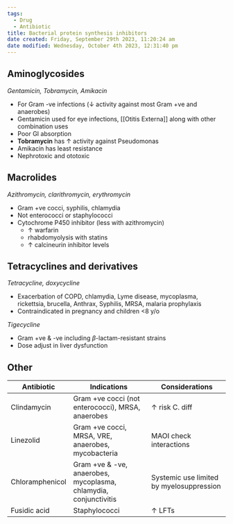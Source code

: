 ```yaml
---
tags:
  - Drug
  - Antibiotic
title: Bacterial protein synthesis inhibitors
date created: Friday, September 29th 2023, 11:20:24 am
date modified: Wednesday, October 4th 2023, 12:31:40 pm
---
```

## Aminoglycosides
_Gentamicin, Tobramycin, Amikacin_
- For Gram -ve infections ($\downarrow$ activity against most Gram +ve and anaerobes)
- Gentamicin used for eye infections, [[Otitis Externa]] along with other combination uses
- Poor GI absorption
- **Tobramycin** has $\uparrow$ activity against Pseudomonas
- Amikacin has least resistance
- Nephrotoxic and ototoxic

## Macrolides
_Azithromycin, clarithromycin, erythromycin_
- Gram +ve cocci, syphilis, chlamydia
- Not enterococci or staphylococci
- Cytochrome P450 inhibitor (less with azithromycin)
	- $\uparrow$ warfarin
	- rhabdomyolysis with statins
	- $\uparrow$ calcineurin inhibitor levels

## Tetracyclines and derivatives
_Tetracycline, doxycycline_
- Exacerbation of COPD, chlamydia, Lyme disease, mycoplasma, rickettsia, brucella, Anthrax, Syphilis, MRSA, malaria prophylaxis  
- Contraindicated in pregnancy and children <8 y/o

_Tigecycline_
- Gram +ve & -ve including $\beta$-lactam-resistant strains
- Dose adjust in liver dysfunction
## Other

| Antibiotic      | Indications                                                      | Considerations                           |
| --------------- | ---------------------------------------------------------------- | ---------------------------------------- |
| Clindamycin     | Gram +ve cocci (not enterococci), MRSA, anaerobes                | $\uparrow$ risk C. diff                  |
| Linezolid       | Gram +ve cocci, MRSA, VRE, anaerobes, mycobacteria               | MAOI check interactions                  |
| Chloramphenicol | Gram +ve & -ve, anaerobes, mycoplasma, chlamydia, conjunctivitis | Systemic use limited by myelosuppression |
| Fusidic acid    | Staphylococci                                                    | $\uparrow$ LFTs                                         |
